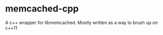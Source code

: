 memcached-cpp
=============

A c++ wrapper for libmemcached. Mostly written as a way to brush up on c++11